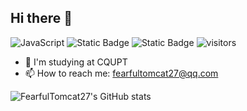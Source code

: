 ## Hi there 👋

![JavaScript](https://img.shields.io/badge/JavaScript-%E2%AD%90%E2%AD%90%E2%AD%90-blue?logo=JavaScript)
![Static Badge](https://img.shields.io/badge/Java-%E2%AD%90%E2%AD%90-blue?logo=Oracle)
![Static Badge](https://img.shields.io/badge/Python-%E2%AD%90%E2%AD%90-blue?logo=Python)
![visitors](https://api.visitor.plantree.me/visitor-badge/pv?label=visitor&namespace=FearfulTomcat27&key=040602&color=blue)

<!--

**FearfulTomcat27/FearfulTomcat27** is a ✨ _special_ ✨ repository because its `README.md` (this file) appears on your GitHub profile.

Here are some ideas to get you started:

- 🤔 I’m looking for help with ...
- 🔭 I’m currently working on ...
- 🌱 I’m currently learning ...
- 👯 I’m looking to collaborate on ...
- 💬 Ask me about ...
- 😄 Pronouns: ...
- ⚡ Fun fact: ...
-->

- 🏫 I'm studying at CQUPT
- 📫 How to reach me: fearfultomcat27@qq.com


![FearfulTomcat27's GitHub stats](https://github-readme-stats.vercel.app/api?username=FearfulTomcat27)
